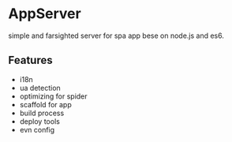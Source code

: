 # AppServer

simple and farsighted server for spa app bese on node.js and es6.

## Features

- i18n
- ua detection
- optimizing for spider
- scaffold for app
- build process
- deploy tools
- evn config
